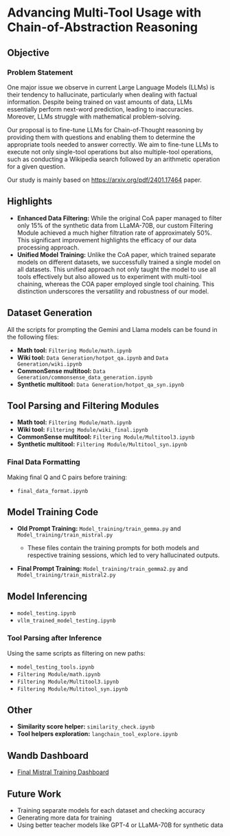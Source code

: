 # Advancing Multi-Tool Usage with Chain-of-Abstraction Reasoning

## Objective

### Problem Statement
One major issue we observe in current Large Language Models (LLMs) is their tendency to hallucinate, particularly when dealing with factual information. Despite being trained on vast amounts of data, LLMs essentially perform next-word prediction, leading to inaccuracies. Moreover, LLMs struggle with mathematical problem-solving.

Our proposal is to fine-tune LLMs for Chain-of-Thought reasoning by providing them with questions and enabling them to determine the appropriate tools needed to answer correctly. We aim to fine-tune LLMs to execute not only single-tool operations but also multiple-tool operations, such as conducting a Wikipedia search followed by an arithmetic operation for a given question.

Our study is mainly based on https://arxiv.org/pdf/2401.17464 paper.


## Highlights
- **Enhanced Data Filtering:** While the original CoA paper managed to filter only 15% of the synthetic data from LLaMA-70B, our custom Filtering Module achieved a much higher filtration rate of approximately 50%. This significant improvement highlights the efficacy of our data processing approach.
- **Unified Model Training:** Unlike the CoA paper, which trained separate models on different datasets, we successfully trained a single model on all datasets. This unified approach not only taught the model to use all tools effectively but also allowed us to experiment with multi-tool chaining, whereas the COA paper employed single tool chaining. This distinction underscores the versatility and robustness of our model.

## Dataset Generation
All the scripts for prompting the Gemini and Llama models can be found in the following files:
- **Math tool:** `Filtering Module/math.ipynb`
- **Wiki tool:** `Data Generation/hotpot_qa.ipynb` and `Data Generation/wiki.ipynb`
- **CommonSense multitool:** `Data Generation/commonsense_data_generation.ipynb`
- **Synthetic multitool:** `Data Generation/hotpot_qa_syn.ipynb`

## Tool Parsing and Filtering Modules
- **Math tool:** `Filtering Module/math.ipynb`
- **Wiki tool:** `Filtering Module/wiki_final.ipynb`
- **CommonSense multitool:** `Filtering Module/Multitool3.ipynb`
- **Synthetic multitool:** `Filtering Module/Multitool_syn.ipynb`

### Final Data Formatting
Making final Q and C pairs before training:
- `final_data_format.ipynb`

## Model Training Code
- **Old Prompt Training:** `Model_training/train_gemma.py` and `Model_training/train_mistral.py`
  - These files contain the training prompts for both models and respective training sessions, which led to very hallucinated outputs.

- **Final Prompt Training:** `Model_training/train_gemma2.py` and `Model_training/train_mistral2.py`

## Model Inferencing
- `model_testing.ipynb`
- `vllm_trained_model_testing.ipynb`

### Tool Parsing after Inference
Using the same scripts as filtering on new paths:
- `model_testing_tools.ipynb`
- `Filtering Module/math.ipynb`
- `Filtering Module/Multitool3.ipynb`
- `Filtering Module/Multitool_syn.ipynb`

## Other
- **Similarity score helper:** `similarity_check.ipynb`
- **Tool helpers exploration:** `langchain_tool_explore.ipynb`

## Wandb Dashboard
- [Final Mistral Training Dashboard](https://wandb.ai/anushkayadav/huggingface/reports/Final-Mistral-traininbg--Vmlldzo3OTk4MTQ1)

## Future Work
- Training separate models for each dataset and checking accuracy
- Generating more data for training
- Using better teacher models like GPT-4 or LLaMA-70B for synthetic data
